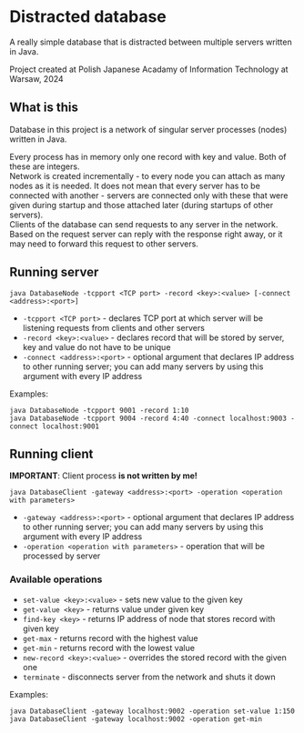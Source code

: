 # Distracted database
A really simple database that is distracted between multiple servers written in Java.

Project created at Polish Japanese Acadamy of Information Technology at Warsaw, 2024

## What is this

Database in this project is a network of singular server processes (nodes) written in Java.

Every process has in memory only one record with key and value. Both of these are integers.\
Network is created incrementally - to every node you can attach as many nodes as it is needed. It does not mean that every server has to be connected with another - servers are connected only with these that were given during startup and those attached later (during startups of other servers).\
Clients of the database can send requests to any server in the network. Based on the request server can reply with the response right away, or it may need to forward this request to other servers.

## Running server
```java DatabaseNode -tcpport <TCP port> -record <key>:<value> [-connect <address>:<port>]```

- `-tcpport <TCP port>` - declares TCP port at which server will be listening requests from clients and other servers
- `-record <key>:<value>` - declares record that will be stored by server, key and value do not have to be unique
- `-connect <address>:<port>` - optional argument that declares IP address to other running server; you can add many servers by using this argument with every IP address

Examples: 

```java DatabaseNode -tcpport 9001 -record 1:10```\
```java DatabaseNode -tcpport 9004 -record 4:40 -connect localhost:9003 -connect localhost:9001```

## Running client

**IMPORTANT**: Client process **is not written by me!**

`java DatabaseClient -gateway <address>:<port> -operation <operation with parameters>`
- `-gateway <address>:<port>` - optional argument that declares IP address to other running server; you can add many servers by using this argument with every IP address
- `-operation <operation with parameters>` - operation that will be processed by server

### Available operations

- `set-value <key>:<value>` - sets new value to the given key
- `get-value <key>` - returns value under given key
- `find-key <key>` - returns IP address of node that stores record with given key
- `get-max` - returns record with the highest value
- `get-min` - returns record with the lowest value
- `new-record <key>:<value>` - overrides the stored record with the given one
- `terminate` - disconnects server from the network and shuts it down

Examples:

```java DatabaseClient -gateway localhost:9002 -operation set-value 1:150```\
```java DatabaseClient -gateway localhost:9002 -operation get-min```
